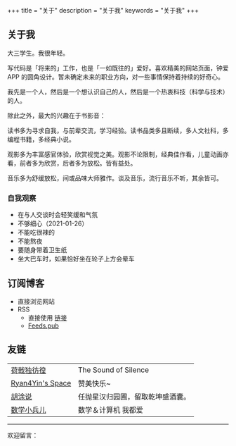 +++
title = "关于"
description = "关于我"
keywords = "关于我"
+++

## 关于我

大三学生。我很年轻。

写代码是「将来的」工作，也是「一如既往的」爱好。喜欢精美的网站页面，钟爱 APP 的圆角设计。暂未确定未来的职业方向，对一些事情保持着持续的好奇心。

我先是一个人，然后是一个想认识自己的人，然后是一个热衷科技（科学与技术）的人。

除此之外，最大的兴趣在于书影音：

读书多为寻求自我，与前辈交流，学习经验。读书品类多且断续，多人文社科，多编程书籍，多经典小说。

观影多为丰富感官体验，欣赏视觉之美。观影不论限制，经典佳作看，儿童动画亦看，前者多为欣赏，后者多为放松。皆有益处。

音乐多为舒缓放松，间或品味大师雅作。谈及音乐，流行音乐不听，其余皆可。

### 自我观察

- 在与人交谈时会轻笑缓和气氛
- 不够细心（2021-01-26）
- 不能吃很辣的
- 不能熬夜
- 要随身带着卫生纸
- 坐大巴车时，如果恰好坐在轮子上方会晕车

## 订阅博客

- 直接浏览网站
- RSS
  - 直接使用 [链接](https://blog.yidajiabei.xyz/index.xml)
  - [Feeds.pub](https://feeds.pub/feed/https%3A%2F%2Fblog.yidajiabei.xyz%2Findex.xml)

## 友链

|||
|---|---|
 [荷戟独彷徨](https://guanqr.com) | The Sound of Silence
 [Ryan4Yin's Space](https://ryan4yin.space/) | 赞美快乐~
 [胡涂说](https://hutusi.com/) | 任抛星汉归园圃，留取乾坤盛酒囊。
 [数学小兵儿](https://matnoble.me/) | 数学＆计算机 我都爱

---

欢迎留言：

<div id="cusdis_thread"
  data-host="https://cusdis.com"
  data-app-id="0e6eb753-064d-4cbc-a66f-380a227fd114"
  data-page-id="{{ .File.UniqueID }}"
  data-page-url="{{ .Permalink }}"
  data-page-title="{{ .Title }}"
></div>
<script async defer src="https://cusdis.com/js/cusdis.es.js"></script>
